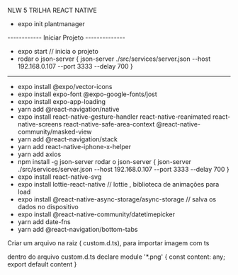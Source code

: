 NLW 5 TRILHA REACT NATIVE

- expo init plantmanager

------------ Iniciar Projeto --------------

- expo start // inicia o projeto
- rodar o json-server {
  json-server ./src/services/server.json --host 192.168.0.107 --port 3333 --delay 700
  }

---

- expo install @expo/vector-icons
- expo install expo-font @expo-google-fonts/jost
- expo install expo-app-loading
- yarn add @react-navigation/native
- expo install react-native-gesture-handler react-native-reanimated react-native-screens react-native-safe-area-context @react-native-community/masked-view
- yarn add @react-navigation/stack
- yarn add react-native-iphone-x-helper
- yarn add axios
- npm install -g json-server
  rodar o json-server {
  json-server ./src/services/server.json --host 192.168.0.107 --port 3333 --delay 700
  }
- expo install react-native-svg
- expo install lottie-react-native // lottie , biblioteca de animações para load
- expo install @react-native-async-storage/async-storage // salva os dados no dispositivo
- expo install @react-native-community/datetimepicker
- yarn add date-fns
- yarn add @react-navigation/bottom-tabs

Criar um arquivo na raiz ( custom.d.ts), para importar imagem com ts

dentro do arquivo custom.d.ts
declare module '\*.png' {
const content: any;
export default content
}
